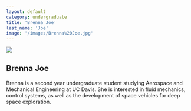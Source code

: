```yaml
---
layout: default
category: undergraduate
title: 'Brenna Joe'
last_name: 'Joe'
image: '/images/Brenna%20Joe.jpg'
---
```


<img src="{{ page.image }}">

<h2 class="team-title">Brenna Joe</h2>
<h4 class="team-position"></h4>
<p>Brenna is a second year undergraduate student studying Aerospace and Mechanical Engineering at UC Davis. She is interested in fluid mechanics, control systems, as well as the development of space vehicles for deep space exploration.</p>
<ul class="team-member-other-info"></ul>